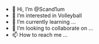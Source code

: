 - 👋 Hi, I’m @Scand1um
- 👀 I’m interested in Volleyball
- 🌱 I’m currently learning ...
- 💞️ I’m looking to collaborate on ...
- 📫 How to reach me ...

<!---
Scand1um/Scand1um is a ✨ special ✨ repository because its `README.md` (this file) appears on your GitHub profile.
You can click the Preview link to take a look at your changes.
--->
